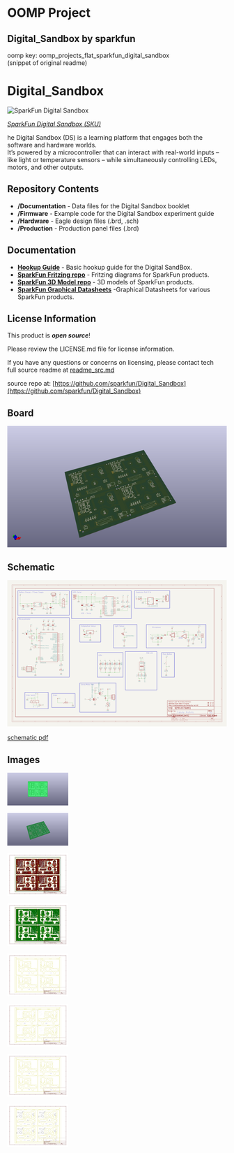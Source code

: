 # OOMP Project  
## Digital_Sandbox  by sparkfun  
  
oomp key: oomp_projects_flat_sparkfun_digital_sandbox  
(snippet of original readme)  
  
Digital_Sandbox  
===============  
  
![SparkFun Digital Sandbox](https://cdn.sparkfun.com//assets/parts/9/3/5/0/12651-03.jpg)  
  
[*SparkFun Digital Sandbox (SKU)*](https://www.sparkfun.com/products/12651)  
  
he Digital Sandbox (DS) is a learning platform that engages both the software and hardware worlds.  
It’s powered by a microcontroller that can interact with real-world inputs – like light or temperature sensors – while simultaneously controlling LEDs, motors, and other outputs.   
  
Repository Contents  
-------------------  
  
* **/Documentation** - Data files for the Digital Sandbox booklet  
* **/Firmware** - Example code for the Digital Sandbox experiment guide  
* **/Hardware** - Eagle design files (.brd, .sch)  
* **/Production** - Production panel files (.brd)  
  
Documentation  
--------------  
* **[Hookup Guide](https://learn.sparkfun.com/tutorials/digital-sandbox-arduino-companion)** - Basic hookup guide for the Digital SandBox.  
* **[SparkFun Fritzing repo](https://github.com/sparkfun/Fritzing_Parts)** - Fritzing diagrams for SparkFun products.  
* **[SparkFun 3D Model repo](https://github.com/sparkfun/3D_Models)** - 3D models of SparkFun products.  
* **[SparkFun Graphical Datasheets](https://github.com/sparkfun/Graphical_Datasheets)** -Graphical Datasheets for various SparkFun products.  
  
License Information  
-------------------  
  
This product is _**open source**_!  
  
Please review the LICENSE.md file for license information.  
  
If you have any questions or concerns on licensing, please contact tech  
  full source readme at [readme_src.md](readme_src.md)  
  
source repo at: [https://github.com/sparkfun/Digital_Sandbox](https://github.com/sparkfun/Digital_Sandbox)  
## Board  
  
[![working_3d.png](working_3d_600.png)](working_3d.png)  
## Schematic  
  
[![working_schematic.png](working_schematic_600.png)](working_schematic.png)  
  
[schematic pdf](working_schematic.pdf)  
## Images  
  
[![working_3D_bottom.png](working_3D_bottom_140.png)](working_3D_bottom.png)  
  
[![working_3D_top.png](working_3D_top_140.png)](working_3D_top.png)  
  
[![working_assembly_page_01.png](working_assembly_page_01_140.png)](working_assembly_page_01.png)  
  
[![working_assembly_page_02.png](working_assembly_page_02_140.png)](working_assembly_page_02.png)  
  
[![working_assembly_page_03.png](working_assembly_page_03_140.png)](working_assembly_page_03.png)  
  
[![working_assembly_page_04.png](working_assembly_page_04_140.png)](working_assembly_page_04.png)  
  
[![working_assembly_page_05.png](working_assembly_page_05_140.png)](working_assembly_page_05.png)  
  
[![working_assembly_page_06.png](working_assembly_page_06_140.png)](working_assembly_page_06.png)  

